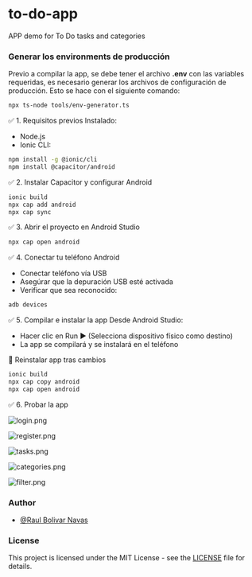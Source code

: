# to-do-app

APP demo for To Do tasks and categories

### Generar los environments de producción

Previo a compilar la app, se debe tener el archivo **.env** con las variables requeridas, es necesario generar los archivos de configuración de producción. Esto se hace con el siguiente comando:

```bash
npx ts-node tools/env-generator.ts
```

✅ 1. Requisitos previos
Instalado:

- Node.js
- Ionic CLI:
```bash
npm install -g @ionic/cli
npm install @capacitor/android
```

✅ 2. Instalar Capacitor y configurar Android
```bash
ionic build
npx cap add android
npx cap sync
```

✅ 3. Abrir el proyecto en Android Studio
```bash
npx cap open android
```

✅ 4. Conectar tu teléfono Android
- Conectar teléfono vía USB
- Asegúrar que la depuración USB esté activada
- Verificar que sea reconocido:
```bash
adb devices
```

✅ 5. Compilar e instalar la app
Desde Android Studio:

- Hacer clic en Run ▶️ (Selecciona dispositivo físico como destino)
- La app se compilará y se instalará en el teléfono

🔄 Reinstalar app tras cambios
```bash
ionic build
npx cap copy android
npx cap open android
```

✅ 6. Probar la app

![login.png](docs/login.png)

![register.png](docs/register.png)

![tasks.png](docs/tasks.png)

![categories.png](docs/categories.png)

![filter.png](docs/filter.png)


### Author

- [@Raul Bolivar Navas](https://github.com/raulrobinson/to-do-app)

### License

This project is licensed under the MIT License - see the [LICENSE](LICENSE) file for details.
